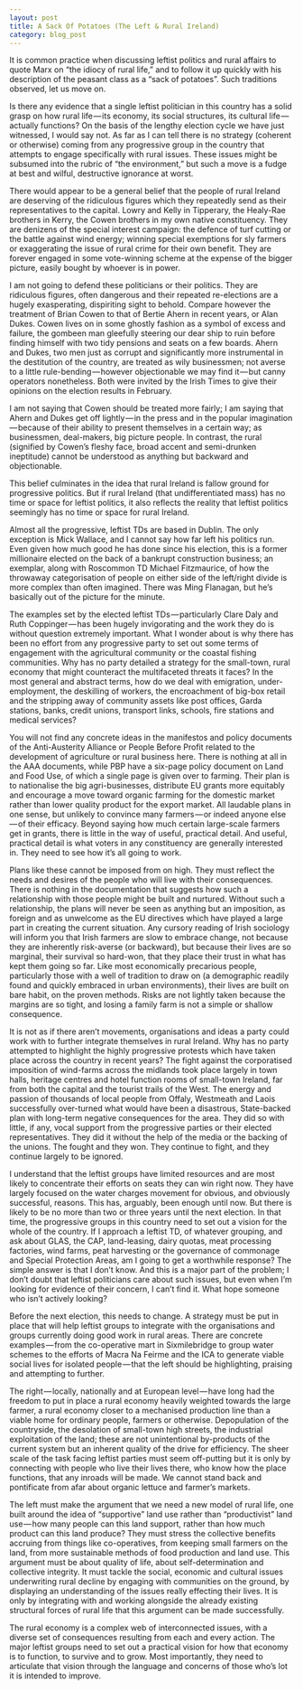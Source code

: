 ```yaml
---
layout: post
title: A Sack Of Potatoes (The Left & Rural Ireland)
category: blog_post
---
```

It is common practice when discussing leftist politics and rural affairs to quote Marx on “the idiocy of rural life,” and to follow it up quickly with his description of the peasant class as a “sack of potatoes”. Such traditions observed, let us move on.

Is there any evidence that a single leftist politician in this country has a solid grasp on how rural life — its economy, its social structures, its cultural life — actually functions? On the basis of the lengthy election cycle we have just witnessed, I would say not. As far as I can tell there is no strategy (coherent or otherwise) coming from any progressive group in the country that attempts to engage specifically with rural issues. These issues might be subsumed into the rubric of “the environment,” but such a move is a fudge at best and wilful, destructive ignorance at worst.

There would appear to be a general belief that the people of rural Ireland are deserving of the ridiculous figures which they repeatedly send as their representatives to the capital. Lowry and Kelly in Tipperary, the Healy-Rae brothers in Kerry, the Cowen brothers in my own native constituency. They are denizens of the special interest campaign: the defence of turf cutting or the battle against wind energy; winning special exemptions for sly farmers or exaggerating the issue of rural crime for their own benefit. They are forever engaged in some vote-winning scheme at the expense of the bigger picture, easily bought by whoever is in power.

I am not going to defend these politicians or their politics. They are ridiculous figures, often dangerous and their repeated re-elections are a hugely exasperating, dispiriting sight to behold. Compare however the treatment of Brian Cowen to that of Bertie Ahern in recent years, or Alan Dukes. Cowen lives on in some ghostly fashion as a symbol of excess and failure, the gombeen man gleefully steering our dear ship to ruin before finding himself with two tidy pensions and seats on a few boards. Ahern and Dukes, two men just as corrupt and significantly more instrumental in the destitution of the country, are treated as wily businessmen; not averse to a little rule-bending — however objectionable we may find it — but canny operators nonetheless. Both were invited by the Irish Times to give their opinions on the election results in February.

I am not saying that Cowen should be treated more fairly; I am saying that Ahern and Dukes get off lightly — in the press and in the popular imagination — because of their ability to present themselves in a certain way; as businessmen, deal-makers, big picture people. In contrast, the rural (signified by Cowen’s fleshy face, broad accent and semi-drunken ineptitude) cannot be understood as anything but backward and objectionable.

This belief culminates in the idea that rural Ireland is fallow ground for progressive politics. But if rural Ireland (that undifferentiated mass) has no time or space for leftist politics, it also reflects the reality that leftist politics seemingly has no time or space for rural Ireland.

Almost all the progressive, leftist TDs are based in Dublin. The only exception is Mick Wallace, and I cannot say how far left his politics run. Even given how much good he has done since his election, this is a former millionaire elected on the back of a bankrupt construction business; an exemplar, along with Roscommon TD Michael Fitzmaurice, of how the throwaway categorisation of people on either side of the left/right divide is more complex than often imagined. There was Ming Flanagan, but he’s basically out of the picture for the minute.

The examples set by the elected leftist TDs — particularly Clare Daly and Ruth Coppinger — has been hugely invigorating and the work they do is without question extremely important. What I wonder about is why there has been no effort from any progressive party to set out some terms of engagement with the agricultural community or the coastal fishing communities. Why has no party detailed a strategy for the small-town, rural economy that might counteract the multifaceted threats it faces? In the most general and abstract terms, how do we deal with emigration, under-employment, the deskilling of workers, the encroachment of big-box retail and the stripping away of community assets like post offices, Garda stations, banks, credit unions, transport links, schools, fire stations and medical services?

You will not find any concrete ideas in the manifestos and policy documents of the Anti-Austerity Alliance or People Before Profit related to the development of agriculture or rural business here. There is nothing at all in the AAA documents, while PBP have a six-page policy document on Land and Food Use, of which a single page is given over to farming. Their plan is to nationalise the big agri-businesses, distribute EU grants more equitably and encourage a move toward organic farming for the domestic market rather than lower quality product for the export market. All laudable plans in one sense, but unlikely to convince many farmers — or indeed anyone else — of their efficacy. Beyond saying how much certain large-scale farmers get in grants, there is little in the way of useful, practical detail. And useful, practical detail is what voters in any constituency are generally interested in. They need to see how it’s all going to work.

Plans like these cannot be imposed from on high. They must reflect the needs and desires of the people who will live with their consequences. There is nothing in the documentation that suggests how such a relationship with those people might be built and nurtured. Without such a relationship, the plans will never be seen as anything but an imposition, as foreign and as unwelcome as the EU directives which have played a large part in creating the current situation. Any cursory reading of Irish sociology will inform you that Irish farmers are slow to embrace change, not because they are inherently risk-averse (or backward), but because their lives are so marginal, their survival so hard-won, that they place their trust in what has kept them going so far. Like most economically precarious people, particularly those with a well of tradition to draw on (a demographic readily found and quickly embraced in urban environments), their lives are built on bare habit, on the proven methods. Risks are not lightly taken because the margins are so tight, and losing a family farm is not a simple or shallow consequence.

It is not as if there aren’t movements, organisations and ideas a party could work with to further integrate themselves in rural Ireland. Why has no party attempted to highlight the highly progressive protests which have taken place across the country in recent years? The fight against the corporatised imposition of wind-farms across the midlands took place largely in town halls, heritage centres and hotel function rooms of small-town Ireland, far from both the capital and the tourist trails of the West. The energy and passion of thousands of local people from Offaly, Westmeath and Laois successfully over-turned what would have been a disastrous, State-backed plan with long-term negative consequences for the area. They did so with little, if any, vocal support from the progressive parties or their elected representatives. They did it without the help of the media or the backing of the unions. The fought and they won. They continue to fight, and they continue largely to be ignored.

I understand that the leftist groups have limited resources and are most likely to concentrate their efforts on seats they can win right now. They have largely focused on the water charges movement for obvious, and obviously successful, reasons. This has, arguably, been enough until now. But there is likely to be no more than two or three years until the next election. In that time, the progressive groups in this country need to set out a vision for the whole of the country. If I approach a leftist TD, of whatever grouping, and ask about GLAS, the CAP, land-leasing, dairy quotas, meat processing factories, wind farms, peat harvesting or the governance of commonage and Special Protection Areas, am I going to get a worthwhile response? The simple answer is that I don’t know. And this is a major part of the problem; I don’t doubt that leftist politicians care about such issues, but even when I’m looking for evidence of their concern, I can’t find it. What hope someone who isn’t actively looking?

Before the next election, this needs to change. A strategy must be put in place that will help leftist groups to integrate with the organisations and groups currently doing good work in rural areas. There are concrete examples — from the co-operative mart in Sixmilebridge to group water schemes to the efforts of Macra Na Feirme and the ICA to generate viable social lives for isolated people — that the left should be highlighting, praising and attempting to further.

The right — locally, nationally and at European level — have long had the freedom to put in place a rural economy heavily weighted towards the large farmer, a rural economy closer to a mechanised production line than a viable home for ordinary people, farmers or otherwise. Depopulation of the countryside, the desolation of small-town high streets, the industrial exploitation of the land; these are not unintentional by-products of the current system but an inherent quality of the drive for efficiency. The sheer scale of the task facing leftist parties must seem off-putting but it is only by connecting with people who live their lives there, who know how the place functions, that any inroads will be made. We cannot stand back and pontificate from afar about organic lettuce and farmer’s markets.

The left must make the argument that we need a new model of rural life, one built around the idea of “supportive” land use rather than “productivist” land use — how many people can this land support, rather than how much product can this land produce? They must stress the collective benefits accruing from things like co-operatives, from keeping small farmers on the land, from more sustainable methods of food production and land use. This argument must be about quality of life, about self-determination and collective integrity. It must tackle the social, economic and cultural issues underwriting rural decline by engaging with communities on the ground, by displaying an understanding of the issues really effecting their lives. It is only by integrating with and working alongside the already existing structural forces of rural life that this argument can be made successfully.

The rural economy is a complex web of interconnected issues, with a diverse set of consequences resulting from each and every action. The major leftist groups need to set out a practical vision for how that economy is to function, to survive and to grow. Most importantly, they need to articulate that vision through the language and concerns of those who’s lot it is intended to improve.